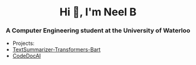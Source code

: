 
<h1 align="center">Hi 👋, I'm Neel B</h1>
<h3 align="center">A Computer Engineering student at the University of Waterloo</h3>
 

- Projects:
- [TextSummarizer-Transformers-Bart](https://github.com/Nebu0528/TextSummarizer-Transformers-Bart)
- [CodeDocAI](https://github.com/Nebu0528/CodeDocAI)


<p align="left">
</p>



